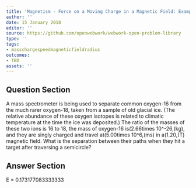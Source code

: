 ```yaml
---
title: 'Magnetism - Force on a Moving Charge in a Magnetic Field: Examples and Applications'
author: ''
date: 15 January 2018
editor: ''
source: https://github.com/openwebwork/webwork-open-problem-library
type: ''
tags:
- masschargespeedmagneticfieldradius
outcomes:
- TBD
assets: ''
---
```


## Question Section 

A mass spectrometer is being used to separate common oxygen-16 from the much rarer oxygen-18, taken from a sample of old glacial ice. (The relative abundance of these oxygen isotopes is related to climatic temperature at the time the ice was deposited.) The ratio of the masses of these two ions is 16 to 18, the mass of oxygen-16 is(2.66times 10^-26,(kg), and they are singly charged and travel at(5.00times 10^6,(ms) in a(1.20,(T) magnetic field.
What is the separation between their paths when they hit a target after traversing a semicircle?



## Answer Section

E = 0.173177083333333
